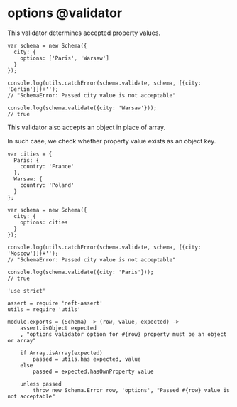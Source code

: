 options @validator
=======

This validator determines accepted property values.

```
var schema = new Schema({
  city: {
    options: ['Paris', 'Warsaw']
  }
});

console.log(utils.catchError(schema.validate, schema, [{city: 'Berlin'}])+'');
// "SchemaError: Passed city value is not acceptable"

console.log(schema.validate({city: 'Warsaw'}));
// true
```

This validator also accepts an object in place of array.

In such case, we check whether property value exists as an object key.

```
var cities = {
  Paris: {
    country: 'France'
  },
  Warsaw: {
    country: 'Poland'
  }
};

var schema = new Schema({
  city: {
    options: cities
  }
});

console.log(utils.catchError(schema.validate, schema, [{city: 'Moscow'}])+'');
// "SchemaError: Passed city value is not acceptable"

console.log(schema.validate({city: 'Paris'}));
// true
```

	'use strict'

	assert = require 'neft-assert'
	utils = require 'utils'

	module.exports = (Schema) -> (row, value, expected) ->
		assert.isObject expected
		, "options validator option for #{row} property must be an object or array"

		if Array.isArray(expected)
			passed = utils.has expected, value
		else
			passed = expected.hasOwnProperty value

		unless passed
			throw new Schema.Error row, 'options', "Passed #{row} value is not acceptable"
